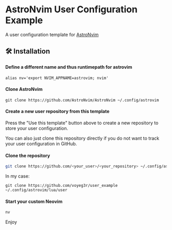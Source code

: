 # AstroNvim User Configuration Example

A user configuration template for [AstroNvim](https://github.com/AstroNvim/AstroNvim)

## 🛠️ Installation

#### Define a different name and thus runtimepath for astrovim

```
alias nv='export NVIM_APPNAME=astrovim; nvim'
```

#### Clone AstroNvim

```shell
git clone https://github.com/AstroNvim/AstroNvim ~/.config/astrovim
```

#### Create a new user repository from this template

Press the "Use this template" button above to create a new repository to store your user configuration.

You can also just clone this repository directly if you do not want to track your user configuration in GitHub.

#### Clone the repository

```sh
git clone https://github.com/<your_user>/<your_repository> ~/.config/astrovim/lua/user
```

In my case:
```
git clone https://github.com/voyeg3r/user_example ~/.config/astrovim/lua/user
```

#### Start your custom Neovim 

```sh
nv
```
Enjoy
